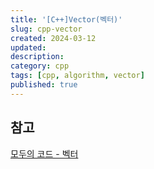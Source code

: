 ```yaml
---
title: '[C++]Vector(벡터)'
slug: cpp-vector
created: 2024-03-12
updated:
description:
category: cpp
tags: [cpp, algorithm, vector]
published: true
---
```


## 참고

[모두의 코드 - 벡터][1]

[1]: https://modoocode.com/175
